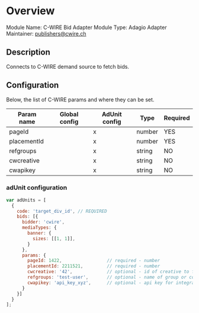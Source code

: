 # Overview

Module Name: C-WIRE Bid Adapter
Module Type: Adagio Adapter
Maintainer: publishers@cwire.ch

## Description

Connects to C-WIRE demand source to fetch bids.

## Configuration


Below, the list of C-WIRE params and where they can be set.

| Param name | Global config | AdUnit config | Type   | Required |
| ---------- | ------------- | ------------- |--------| ---------|
| pageId |  | x | number | YES |
| placementId |  | x | number | YES |
| refgroups | | x | string | NO |
| cwcreative |  | x | string | NO |
| cwapikey | | x | string | NO |


### adUnit configuration

```javascript
var adUnits = [
  {
    code: 'target_div_id', // REQUIRED 
    bids: [{
      bidder: 'cwire',
      mediaTypes: {
        banner: {
          sizes: [[1, 1]],
        }
      },
      params: {
        pageId: 1422,                 // required - number
        placementId: 2211521,         // required - number
        cwcreative: '42',             // optional - id of creative to force
        refgroups: 'test-user',       // optional - name of group or coma separated list of groups to force
        cwapikey: 'api_key_xyz',      // optional - api key for integration testing        
      }
    }]
  }
];
```
